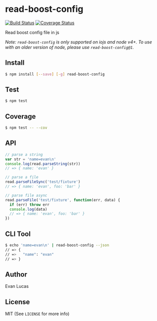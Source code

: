 # read-boost-config

[![Build Status](https://travis-ci.org/evanlucas/read-boost-config.svg)](https://travis-ci.org/evanlucas/read-boost-config)
[![Coverage Status](https://coveralls.io/repos/evanlucas/read-boost-config/badge.svg?branch=master&service=github)](https://coveralls.io/github/evanlucas/read-boost-config?branch=master)

Read boost config file in js

*Note: `read-boost-config` is only supported on iojs and node v4+. To use with
an older version of node, please use `read-boost-config@1`.*

## Install

```bash
$ npm install [--save] [-g] read-boost-config
```

## Test

```bash
$ npm test
```

## Coverage

```bash
$ npm test -- --cov
```

## API

```js
// parse a string
var str = 'name=evan\n'
console.log(read.parseString(str))
// => { name: 'evan' }

// parse a file
read.parseFileSync('test/fixture')
// => { name: 'evan', foo: 'bar' }

// parse file async
read.parseFile('test/fixture', function(err, data) {
  if (err) throw err
  console.log(data)
  // => { name: 'evan', foo: 'bar' }
})
```

## CLI Tool

```bash
$ echo 'name=evan\n' | read-boost-config --json
// => {
// =>   "name": "evan"
// => }
```

## Author

Evan Lucas

## License

MIT (See `LICENSE` for more info)
